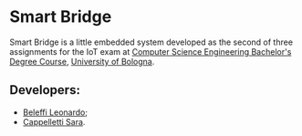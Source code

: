 # Smart Bridge 
Smart Bridge is a little embedded system developed as the second of three assignments for the 
IoT exam at [Computer Science Engineering Bachelor's Degree Course](https://corsi.unibo.it/1cycle/ComputerScienceEngineering), [University of Bologna](https://www.unibo.it/en).

## Developers:
- [Beleffi Leonardo](https://github.com/LeonardoBeleffi);
- [Cappelletti Sara](https://github.com/SaraCappelletti).
